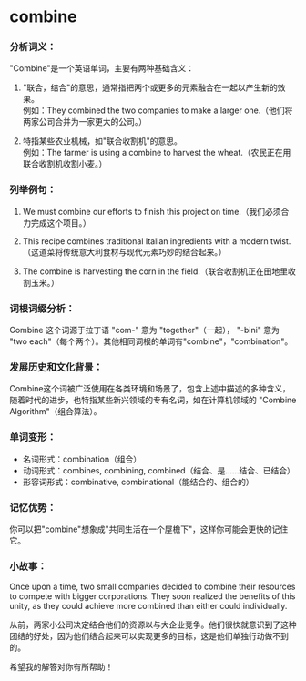 # combine

### 分析词义：

  

"Combine"是一个英语单词，主要有两种基础含义：

  

1.  "联合，结合"的意思，通常指把两个或更多的元素融合在一起以产生新的效果。  
    例如：They combined the two companies to make a larger one.（他们将两家公司合并为一家更大的公司。）
    
      
    
2.  特指某些农业机械，如"联合收割机"的意思。  
    例如：The farmer is using a combine to harvest the wheat.（农民正在用联合收割机收割小麦。）
    
      
    

  

### 列举例句：

  

1.  We must combine our efforts to finish this project on time.（我们必须合力完成这个项目。）
    
      
    
2.  This recipe combines traditional Italian ingredients with a modern twist.（这道菜将传统意大利食材与现代元素巧妙的结合起来。）
    
      
    
3.  The combine is harvesting the corn in the field.（联合收割机正在田地里收割玉米。）
    
      
    

  

### 词根词缀分析：

  

Combine 这个词源于拉丁语 "com-" 意为 "together"（一起）， "-bini" 意为 "two each"（每个两个）。其他相同词根的单词有"combine"，"combination"。

  

### 发展历史和文化背景：

  

Combine这个词被广泛使用在各类环境和场景了，包含上述中描述的多种含义，随着时代的进步，也特指某些新兴领域的专有名词，如在计算机领域的 "Combine Algorithm"（组合算法）。

  

### 单词变形：

  

*   名词形式：combination（组合）
*   动词形式：combines, combining, combined（结合、是……结合、已结合）
*   形容词形式：combinative, combinational（能结合的、组合的）

  

### 记忆优势：

  

你可以把"combine"想象成"共同生活在一个屋檐下"，这样你可能会更快的记住它。

  

### 小故事：

  

Once upon a time, two small companies decided to combine their resources to compete with bigger corporations. They soon realized the benefits of this unity, as they could achieve more combined than either could individually.

  

从前，两家小公司决定结合他们的资源以与大企业竞争。他们很快就意识到了这种团结的好处，因为他们结合起来可以实现更多的目标，这是他们单独行动做不到的。

  

希望我的解答对你有所帮助！
